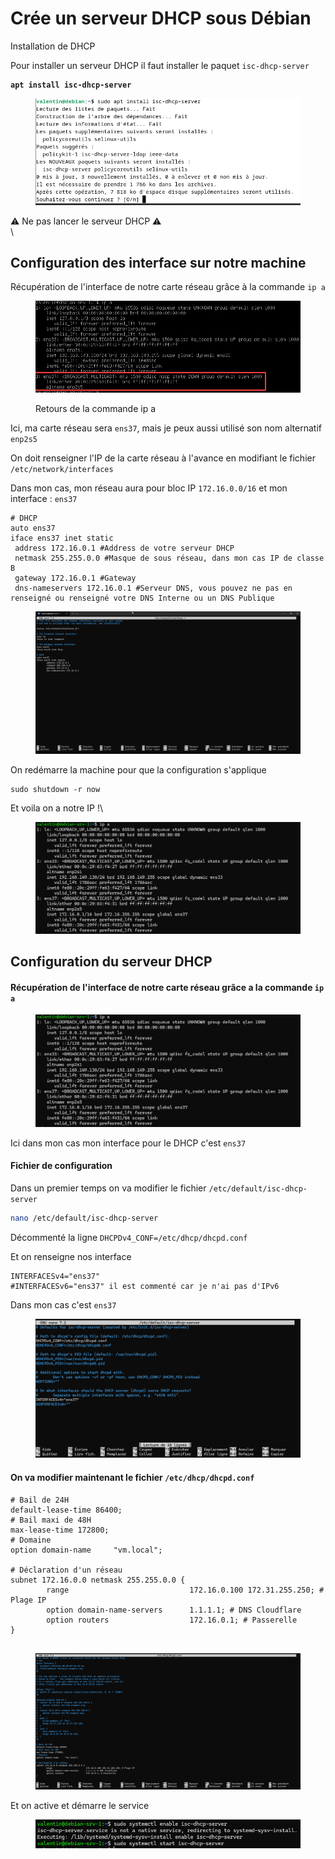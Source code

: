 # Crée un serveur DHCP sous Débian

Installation de DHCP

Pour installer un serveur DHCP il faut installer le paquet `isc-dhcp-server`

<pre class="language-bash"><code class="lang-bash"><strong>apt install isc-dhcp-server
</strong></code></pre>

<figure><img src="../.gitbook/assets/image (18).png" alt=""><figcaption></figcaption></figure>

⚠️ Ne pas lancer le serveur DHCP ⚠️\
\


## Configuration des interface sur notre machine

Récupération de l'interface de notre carte réseau grâce à la commande `ip a`

<figure><img src="../.gitbook/assets/image (5).png" alt=""><figcaption><p>Retours de la commande ip a</p></figcaption></figure>

Ici, ma carte réseau sera `ens37`, mais je peux aussi utilisé son nom alternatif `enp2s5`

On doit renseigner l'IP de la carte réseau à l'avance en modifiant le fichier `/etc/network/interfaces`

Dans mon cas, mon réseau aura pour bloc IP `172.16.0.0/16` et mon interface : `ens37`

```
# DHCP
auto ens37
iface ens37 inet static
 address 172.16.0.1 #Address de votre serveur DHCP
 netmask 255.255.0.0 #Masque de sous réseau, dans mon cas IP de classe B
 gateway 172.16.0.1 #Gateway
 dns-nameservers 172.16.0.1 #Serveur DNS, vous pouvez ne pas en renseigné ou renseigné votre DNS Interne ou un DNS Publique
```

<figure><img src="../.gitbook/assets/image (4).png" alt=""><figcaption></figcaption></figure>

On redémarre la machine pour que la configuration s'applique

```
sudo shutdown -r now
```

Et voila on a notre IP !\


<figure><img src="../.gitbook/assets/image (24).png" alt=""><figcaption></figcaption></figure>

## Configuration du serveur DHCP

#### Récupération de l'interface de notre carte réseau grâce a la commande `ip a`

<figure><img src="../.gitbook/assets/image (25).png" alt=""><figcaption></figcaption></figure>

Ici dans mon cas mon interface pour le DHCP c'est `ens37`

#### Fichier de configuration

Dans un premier temps on va modifier le fichier `/etc/default/isc-dhcp-server`

```bash
nano /etc/default/isc-dhcp-server
```

Décommenté la ligne `DHCPDv4_CONF=/etc/dhcp/dhcpd.conf`

Et on renseigne nos interface

```
INTERFACESv4="ens37"
#INTERFACESv6="ens37" il est commenté car je n'ai pas d'IPv6
```

Dans mon cas c'est `ens37`

<figure><img src="../.gitbook/assets/image (4) (1).png" alt=""><figcaption></figcaption></figure>

#### On va modifier maintenant le fichier **`/etc/dhcp/dhcpd.conf`**

```
# Bail de 24H
default-lease-time 86400; 
# Bail maxi de 48H
max-lease-time 172800; 
# Domaine
option domain-name     "vm.local";
 
# Déclaration d'un réseau
subnet 172.16.0.0 netmask 255.255.0.0 {
        range                           172.16.0.100 172.31.255.250; # Plage IP
        option domain-name-servers      1.1.1.1; # DNS Cloudflare
        option routers                  172.16.0.1; # Passerelle
}
 
```

<figure><img src="../.gitbook/assets/image (3).png" alt=""><figcaption></figcaption></figure>

Et on active et démarre le service&#x20;

<figure><img src="../.gitbook/assets/image (23).png" alt=""><figcaption></figcaption></figure>

